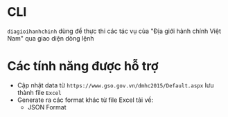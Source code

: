 CLI
=

`diagioihanhchinh` dùng để thực thi các tác vụ của "Địa giới hành chính Việt Nam" qua giao diện dòng lệnh


# Các tính năng được hỗ trợ

- Cập nhật data từ `https://www.gso.gov.vn/dmhc2015/Default.aspx` lưu thành file `Excel`
- Generate ra các format khác từ file Excel tải về:
  + JSON Format
